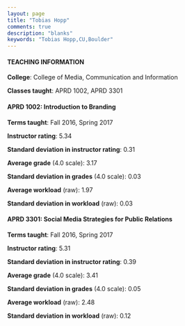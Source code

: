 ```yaml
---
layout: page
title: "Tobias Hopp" 
comments: true
description: "blanks"
keywords: "Tobias Hopp,CU,Boulder"
---
```

<head>
<script src="https://ajax.googleapis.com/ajax/libs/jquery/2.1.3/jquery.min.js"></script>
<script src="https://dl.dropboxusercontent.com/s/pc42nxpaw1ea4o9/highcharts.js?dl=0"></script>
<!-- <script src="../assets/js/highcharts.js"></script> -->
<style type="text/css">@font-face {
	font-family: "Bebas Neue";
	src: url(https://www.filehosting.org/file/details/544349/BebasNeue Regular.otf) format("opentype");
	}
	h1.Bebas { 
		font-family: "Bebas Neue", Verdana, Tahoma;
	}
</style>
</head>
	   
#### TEACHING INFORMATION

**College**: College of Media, Communication and Information

**Classes taught**: APRD 1002, APRD 3301

#### APRD 1002: Introduction to Branding

**Terms taught**: Fall 2016, Spring 2017

**Instructor rating**: 5.34

**Standard deviation in instructor rating**: 0.31

**Average grade** (4.0 scale): 3.17

**Standard deviation in grades** (4.0 scale): 0.03

**Average workload** (raw): 1.97

**Standard deviation in workload** (raw): 0.03

#### APRD 3301: Social Media Strategies for Public Relations

**Terms taught**: Fall 2016, Spring 2017

**Instructor rating**: 5.31

**Standard deviation in instructor rating**: 0.39

**Average grade** (4.0 scale): 3.41

**Standard deviation in grades** (4.0 scale): 0.05

**Average workload** (raw): 2.48

**Standard deviation in workload** (raw): 0.12

